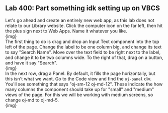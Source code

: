 <h2> Lab 400: Part something idk setting up on VBCS  </h2>

Let's go ahead and create an entirely new web app, as this lab does not relate to our Library website. Click the computer icon on the far left, then hit the plus sign next to Web Apps. Name it whatever you like.<br>
{img}
<br>
The first thing to do is drag and drop an Input Text component into the top left of the page. Change the label to be one column big, and change its text to say "Search Name". Move over the text field to be right next to the label, and change it to be two columns wide. To the right of that, drag on a button, and have it say "Search". <br>
{img}
<br>
In the next row, drag a Panel. By default, it fills the page horizontally, but this isn't what we want. Go to the Code view and find the `oj-panel` div. You'll see something that says "oj-sm-12 oj-md-12". These indicate the how many columns the component should take up for "small" and "medium" views of the page. For this we will be working with medium screens, so change oj-md to oj-md-5. <br>
{img}
<br>
